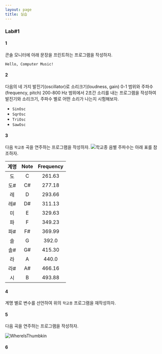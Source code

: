 ```yaml
---
layout: page
title: 실습
---
```


### Lab#1

#### 1 
콘솔 모니터에 아래 문장을 프린트하는 프로그램을 작성하자.
```
Hello, Computer Music!
```

#### 2 
다음의 네 가지 발진기(oscillator)로 소리크기(loudness, gain) 0-1 범위와 주파수(frequency, pitch) 200-800 Hz 범위에서 2초간 소리를 내는 프로그램을 작성하여 발진기와 소리크기, 주파수 별로 어떤 소리가 나는지 시험해보자.
- `SinOsc`
- `SqrOsc`
- `TriOsc`
- `SawOsc`

#### 3
다음 `학교종` 곡을 연주하는 프로그램을 작성하자.
![학교종](https://i.imgur.com/FcCZKh0.png)
음별 주파수는 아래 표를 참조하자.

| 계명 | Note | Frequency | 
|:----:|:-----:|:-----:| 
| 도 | C | 261.63 |
| 도# | C# | 277.18 |
| 레 | D | 293.66 | 
| 레# | D# | 311.13 | 
| 미 | E | 329.63 | 
| 파 | F | 349.23 | 
| 파# | F# | 369.99 | 
| 솔 | G | 392.0 | 
| 솔# | G# | 415.30 | 
| 라 | A | 440.0 | 
| 라# | A# | 466.16 | 
| 시 | B | 493.88 | 

#### 4

계명 별로 변수를 선언하여 위의 `학교종` 프로그램을 재작성하자.

#### 5

다음 곡을 연주하는 프로그램을 작성하자.

![WhereIsThumbkin](https://i.imgur.com/CpYD1Zr.png)

#### 6


